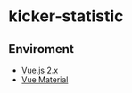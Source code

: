 # kicker-statistic

## Enviroment
* [Vue.js 2.x](https://vuejs.org/v2/guide/) 
* [Vue Material](https://vuematerial.io/)
